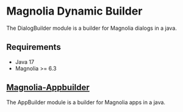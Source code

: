 # Magnolia Dynamic Builder

The DialogBuilder module is a builder for Magnolia dialogs in a java.

## Requirements
* Java 17
* Magnolia >= 6.3

## [Magnolia-Appbuilder](magnolia-appbuilder/README.md)
The AppBuilder module is a builder for Magnolia apps in a java.